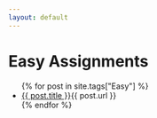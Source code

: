 ```yaml
---
layout: default
---
```


# Easy Assignments

<ul>
{% for post in site.tags["Easy"] %}
<li><a href="{{ post.url }}">{{ post.title }}</a>{{ post.url }}</li>
{% endfor %}
</ul>